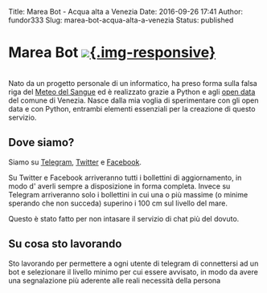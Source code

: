 Title: Marea Bot - Acqua alta a Venezia
Date: 2016-09-26 17:41
Author: fundor333
Slug: marea-bot-acqua-alta-a-venezia
Status: published

Marea Bot <a class="button" href="https://github.com/fundor333/mareabot">![](http://www.fundor333.com/wp-content/uploads/2016/09/github.svg){.img-responsive}
========================================================================================================================================================

</a>\
Nato da un progetto personale di un informatico, ha preso forma sulla
falsa riga del [Meteo del Sangue](https://twitter.com/MeteoSangue) ed è
realizzato grazie a Python e agli [open data](http://dati.venezia.it/)
del comune di Venezia. Nasce dalla mia voglia di sperimentare con gli
open data e con Python, entrambi elementi essenziali per la creazione di
questo servizio.

<!--more-->

Dove siamo?
-----------

Siamo su [Telegram](https://telegram.me/mareavenezia),
[Twitter](https://twitter.com/mareavenezia) e
[Facebook](https://www.facebook.com/mareavenezia).

Su Twitter e Facebook arriveranno tutti i bollettini di aggiornamento,
in modo d' averli sempre a disposizione in forma completa. Invece su
Telegram arriveranno solo i bollettini in cui una o più massime (o
minime sperando che non succeda) superino i 100 cm sul livello del mare.

Questo è stato fatto per non intasare il servizio di chat più del
dovuto.

Su cosa sto lavorando
---------------------

Sto lavorando per permettere a ogni utente di telegram di connettersi ad
un bot e selezionare il livello minimo per cui essere avvisato, in modo
da avere una segnalazione più aderente alle reali necessità della
persona
